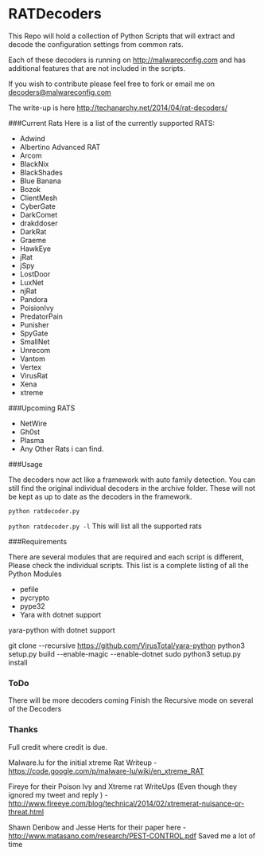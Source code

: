 RATDecoders
===========

This Repo will hold a collection of Python Scripts that will extract and decode the configuration settings from common rats.

Each of these decoders is running on http://malwareconfig.com and has additional features that are not included in the scripts.

If you wish to contribute please feel free to fork or email me on decoders@malwareconfig.com

The write-up is here http://techanarchy.net/2014/04/rat-decoders/

###Current Rats
Here is a list of the currently supported RATS:

- Adwind
- Albertino Advanced RAT
- Arcom
- BlackNix
- BlackShades
- Blue Banana
- Bozok
- ClientMesh
- CyberGate
- DarkComet
- drakddoser
- DarkRat
- Graeme
- HawkEye
- jRat
- jSpy
- LostDoor
- LuxNet
- njRat
- Pandora
- PoisionIvy
- PredatorPain
- Punisher
- SpyGate
- SmallNet
- Unrecom
- Vantom
- Vertex
- VirusRat
- Xena
- xtreme

###Upcoming RATS

- NetWire
- Gh0st
- Plasma
- Any Other Rats i can find.

###Usage

The decoders now act like a framework with auto family detection. You can still find the original individual decoders in the archive folder. These will not be 
kept as up to date as the decoders in the framework. 

```python ratdecoder.py```

```python ratdecoder.py -l``` This will list all the supported rats

###Requirements

There are several modules that are required and each script is different, Please check the individual scripts. 
This list is a complete listing of all the Python Modules

- pefile
- pycrypto
- pype32
- Yara with dotnet support


yara-python with dotnet support

git clone --recursive https://github.com/VirusTotal/yara-python
python3 setup.py build --enable-magic --enable-dotnet
sudo python3 setup.py install


### ToDo

There will be more decoders coming
Finish the Recursive mode on several of the Decoders

### Thanks

Full credit where credit is due. 

Malware.lu for the initial xtreme Rat Writeup - https://code.google.com/p/malware-lu/wiki/en_xtreme_RAT

Fireye for their Poison Ivy and Xtreme rat WriteUps (Even though they ignored my tweet and reply ) - http://www.fireeye.com/blog/technical/2014/02/xtremerat-nuisance-or-threat.html

Shawn Denbow and Jesse Herts for their paper here - http://www.matasano.com/research/PEST-CONTROL.pdf Saved me a lot of time 
